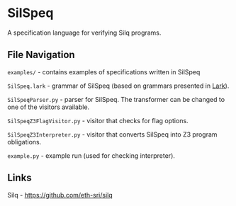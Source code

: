 # SilSpeq

A specification language for verifying Silq programs.

## File Navigation

`examples/` - contains examples of specifications written in SilSpeq

`SilSpeq.lark` - grammar of SilSpeq (based on grammars presented in [Lark](https://github.com/lark-parser/lark)).

`SilSpeqParser.py` - parser for SilSpeq. The transformer can be changed to one of the visitors available.

`SilSpeqZ3FlagVisitor.py` - visitor that checks for flag options.

`SilSpeqZ3Interpreter.py` - visitor that converts SilSpeq into Z3 program obligations.

`example.py` - example run (used for checking interpreter).

## Links
Silq - https://github.com/eth-sri/silq
